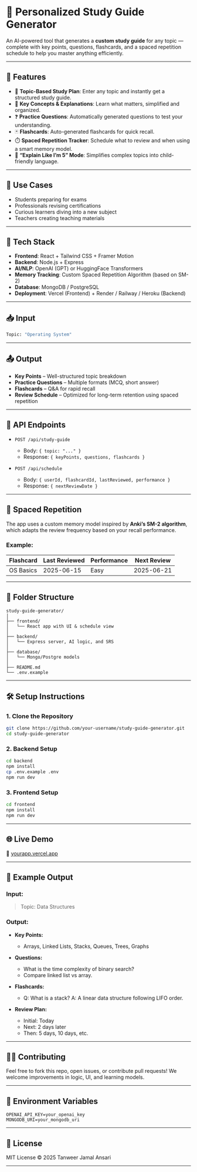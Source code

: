 # 📘 Personalized Study Guide Generator

An AI-powered tool that generates a **custom study guide** for any topic — complete with key points, questions, flashcards, and a spaced repetition schedule to help you master anything efficiently.

---

## 🧠 Features

* 🎯 **Topic-Based Study Plan**: Enter any topic and instantly get a structured study guide.
* 📝 **Key Concepts & Explanations**: Learn what matters, simplified and organized.
* ❓ **Practice Questions**: Automatically generated questions to test your understanding.
* 🃏 **Flashcards**: Auto-generated flashcards for quick recall.
* ⏱️ **Spaced Repetition Tracker**: Schedule what to review and when using a smart memory model.
* 🧒 **“Explain Like I’m 5” Mode**: Simplifies complex topics into child-friendly language.

---

## 📌 Use Cases

* Students preparing for exams
* Professionals revising certifications
* Curious learners diving into a new subject
* Teachers creating teaching materials

---

## 🔧 Tech Stack

* **Frontend**: React + Tailwind CSS + Framer Motion
* **Backend**: Node.js + Express
* **AI/NLP**: OpenAI (GPT) or HuggingFace Transformers
* **Memory Tracking**: Custom Spaced Repetition Algorithm (based on SM-2)
* **Database**: MongoDB / PostgreSQL
* **Deployment**: Vercel (Frontend) + Render / Railway / Heroku (Backend)

---

## 📥 Input

```bash
Topic: "Operating System"
```

---

## 📤 Output

* **Key Points** – Well-structured topic breakdown
* **Practice Questions** – Multiple formats (MCQ, short answer)
* **Flashcards** – Q\&A for rapid recall
* **Review Schedule** – Optimized for long-term retention using spaced repetition

---

## 🧪 API Endpoints

* `POST /api/study-guide`

  * Body: `{ topic: "..." }`
  * Response: `{ keyPoints, questions, flashcards }`

* `POST /api/schedule`

  * Body: `{ userId, flashcardId, lastReviewed, performance }`
  * Response: `{ nextReviewDate }`

---

## 🔄 Spaced Repetition

The app uses a custom memory model inspired by **Anki’s SM-2 algorithm**, which adapts the review frequency based on your recall performance.

### Example:

| Flashcard | Last Reviewed | Performance | Next Review |
| --------- | ------------- | ----------- | ----------- |
| OS Basics | 2025-06-15    | Easy        | 2025-06-21  |

---

## 📂 Folder Structure

```
study-guide-generator/
│
├── frontend/
│   └── React app with UI & schedule view
│
├── backend/
│   └── Express server, AI logic, and SRS
│
├── database/
│   └── Mongo/Postgre models
│
├── README.md
└── .env.example
```

---

## 🛠️ Setup Instructions

### 1. Clone the Repository

```bash
git clone https://github.com/your-username/study-guide-generator.git
cd study-guide-generator
```

### 2. Backend Setup

```bash
cd backend
npm install
cp .env.example .env
npm run dev
```

### 3. Frontend Setup

```bash
cd frontend
npm install
npm run dev
```

---

## 🌐 Live Demo

🔗 [yourapp.vercel.app](https://yourapp.vercel.app)

---

## 🌟 Example Output

### Input:

> Topic: Data Structures

### Output:

* **Key Points:**

  * Arrays, Linked Lists, Stacks, Queues, Trees, Graphs
* **Questions:**

  * What is the time complexity of binary search?
  * Compare linked list vs array.
* **Flashcards:**

  * Q: What is a stack?
    A: A linear data structure following LIFO order.
* **Review Plan:**

  * Initial: Today
  * Next: 2 days later
  * Then: 5 days, 10 days, etc.

---

## 🧑‍💻 Contributing

Feel free to fork this repo, open issues, or contribute pull requests! We welcome improvements in logic, UI, and learning models.

---

## 🔐 Environment Variables

```env
OPENAI_API_KEY=your_openai_key
MONGODB_URI=your_mongodb_uri
```

---

## 📜 License

MIT License © 2025 Tanweer Jamal Ansari

---
